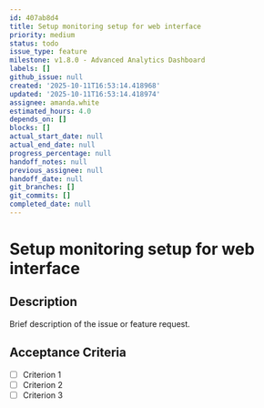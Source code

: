 ```yaml
---
id: 407ab8d4
title: Setup monitoring setup for web interface
priority: medium
status: todo
issue_type: feature
milestone: v1.8.0 - Advanced Analytics Dashboard
labels: []
github_issue: null
created: '2025-10-11T16:53:14.418968'
updated: '2025-10-11T16:53:14.418974'
assignee: amanda.white
estimated_hours: 4.0
depends_on: []
blocks: []
actual_start_date: null
actual_end_date: null
progress_percentage: null
handoff_notes: null
previous_assignee: null
handoff_date: null
git_branches: []
git_commits: []
completed_date: null
---
```


# Setup monitoring setup for web interface

## Description

Brief description of the issue or feature request.

## Acceptance Criteria

- [ ] Criterion 1
- [ ] Criterion 2
- [ ] Criterion 3